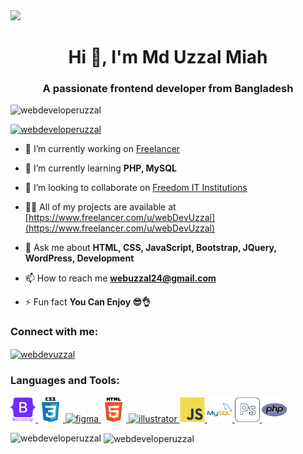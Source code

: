 <img src="https://media.licdn.com/dms/image/v2/D5616AQFcBDhj5IY3cg/profile-displaybackgroundimage-shrink_350_1400/B56ZUqFXB2GUAY-/0/1740167804338?e=1745452800&v=beta&t=IrniU95xdzbJEwWPR1WBFRuOnvsGX5OvLke2GAsj57s">

<h1 align="center">Hi 👋, I'm Md Uzzal Miah</h1>
<h3 align="center">A passionate frontend developer from Bangladesh</h3>

<p align="left"> <img src="https://komarev.com/ghpvc/?username=webdeveloperuzzal&label=Profile%20views&color=0e75b6&style=flat" alt="webdeveloperuzzal" /> </p>

<p align="left"> <a href="https://github.com/ryo-ma/github-profile-trophy"><img src="https://github-profile-trophy.vercel.app/?username=webdeveloperuzzal" alt="webdeveloperuzzal" /></a> </p>

- 🔭 I’m currently working on [Freelancer](https://www.freelancer.com/u/webDevUzzal)

- 🌱 I’m currently learning **PHP, MySQL**

- 👯 I’m looking to collaborate on [Freedom IT Institutions](https://freedomitinstitutions.com/)

- 👨‍💻 All of my projects are available at [https://www.freelancer.com/u/webDevUzzal](https://www.freelancer.com/u/webDevUzzal)

- 💬 Ask me about **HTML, CSS, JavaScript, Bootstrap, JQuery, WordPress, Development**

- 📫 How to reach me **webuzzal24@gmail.com**

- ⚡ Fun fact **You Can Enjoy 😎👌**

<h3 align="left">Connect with me:</h3>
<p align="left">
<a href="https://linkedin.com/in/webdevuzzal" target="blank"><img align="center" src="https://raw.githubusercontent.com/rahuldkjain/github-profile-readme-generator/master/src/images/icons/Social/linked-in-alt.svg" alt="webdevuzzal" height="30" width="40" /></a>
</p>

<h3 align="left">Languages and Tools:</h3>
<p align="left"> <a href="https://getbootstrap.com" target="_blank" rel="noreferrer"> <img src="https://raw.githubusercontent.com/devicons/devicon/master/icons/bootstrap/bootstrap-plain-wordmark.svg" alt="bootstrap" width="40" height="40"/> </a> <a href="https://www.w3schools.com/css/" target="_blank" rel="noreferrer"> <img src="https://raw.githubusercontent.com/devicons/devicon/master/icons/css3/css3-original-wordmark.svg" alt="css3" width="40" height="40"/> </a> <a href="https://www.figma.com/" target="_blank" rel="noreferrer"> <img src="https://www.vectorlogo.zone/logos/figma/figma-icon.svg" alt="figma" width="40" height="40"/> </a> <a href="https://www.w3.org/html/" target="_blank" rel="noreferrer"> <img src="https://raw.githubusercontent.com/devicons/devicon/master/icons/html5/html5-original-wordmark.svg" alt="html5" width="40" height="40"/> </a> <a href="https://www.adobe.com/in/products/illustrator.html" target="_blank" rel="noreferrer"> <img src="https://www.vectorlogo.zone/logos/adobe_illustrator/adobe_illustrator-icon.svg" alt="illustrator" width="40" height="40"/> </a> <a href="https://developer.mozilla.org/en-US/docs/Web/JavaScript" target="_blank" rel="noreferrer"> <img src="https://raw.githubusercontent.com/devicons/devicon/master/icons/javascript/javascript-original.svg" alt="javascript" width="40" height="40"/> </a> <a href="https://www.mysql.com/" target="_blank" rel="noreferrer"> <img src="https://raw.githubusercontent.com/devicons/devicon/master/icons/mysql/mysql-original-wordmark.svg" alt="mysql" width="40" height="40"/> </a> <a href="https://www.photoshop.com/en" target="_blank" rel="noreferrer"> <img src="https://raw.githubusercontent.com/devicons/devicon/master/icons/photoshop/photoshop-line.svg" alt="photoshop" width="40" height="40"/> </a> <a href="https://www.php.net" target="_blank" rel="noreferrer"> <img src="https://raw.githubusercontent.com/devicons/devicon/master/icons/php/php-original.svg" alt="php" width="40" height="40"/> </a> </p>

<p><img align="left" src="https://github-readme-stats.vercel.app/api/top-langs?username=webdeveloperuzzal&show_icons=true&locale=en&layout=compact" alt="webdeveloperuzzal" /></p>

<p>&nbsp;<img align="center" src="https://github-readme-stats.vercel.app/api?username=webdeveloperuzzal&show_icons=true&locale=en" alt="webdeveloperuzzal" /></p>
